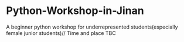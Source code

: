 # Python-Workshop-in-Jinan
A beginner python workshop for underrepresented students(especially female junior students)//
Time and place TBC
